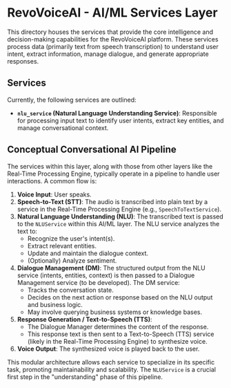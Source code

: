 # RevoVoiceAI - AI/ML Services Layer

This directory houses the services that provide the core intelligence and decision-making capabilities for the RevoVoiceAI platform. These services process data (primarily text from speech transcription) to understand user intent, extract information, manage dialogue, and generate appropriate responses.

## Services

Currently, the following services are outlined:

*   **`nlu_service` (Natural Language Understanding Service)**: Responsible for processing input text to identify user intents, extract key entities, and manage conversational context.

## Conceptual Conversational AI Pipeline

The services within this layer, along with those from other layers like the Real-Time Processing Engine, typically operate in a pipeline to handle user interactions. A common flow is:

1.  **Voice Input**: User speaks.
2.  **Speech-to-Text (STT)**: The audio is transcribed into plain text by a service in the Real-Time Processing Engine (e.g., `SpeechToTextService`).
3.  **Natural Language Understanding (NLU)**: The transcribed text is passed to the `NLUService` within this AI/ML layer. The NLU service analyzes the text to:
    *   Recognize the user's intent(s).
    *   Extract relevant entities.
    *   Update and maintain the dialogue context.
    *   (Optionally) Analyze sentiment.
4.  **Dialogue Management (DM)**: The structured output from the NLU service (intents, entities, context) is then passed to a Dialogue Management service (to be developed). The DM service:
    *   Tracks the conversation state.
    *   Decides on the next action or response based on the NLU output and business logic.
    *   May involve querying business systems or knowledge bases.
5.  **Response Generation / Text-to-Speech (TTS)**:
    *   The Dialogue Manager determines the content of the response.
    *   This response text is then sent to a Text-to-Speech (TTS) service (likely in the Real-Time Processing Engine) to synthesize voice.
6.  **Voice Output**: The synthesized voice is played back to the user.

This modular architecture allows each service to specialize in its specific task, promoting maintainability and scalability. The `NLUService` is a crucial first step in the "understanding" phase of this pipeline.
